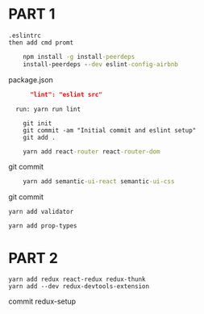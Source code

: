 
# PART 1

    .eslintrc
    then add cmd promt
```cmd promt
    npm install -g install-peerdeps
    install-peerdeps --dev eslint-config-airbnb
```
package.json
```package.json
      "lint": "eslint src"
```
      run: yarn run lint


```git
    git init
    git commit -am "Initial commit and eslint setup"
    git add .
```
```cmd promt
    yarn add react-router react-router-dom
```
git commit
```cmd promt
    yarn add semantic-ui-react semantic-ui-css
```
git commit
    
    yarn add validator
    
    yarn add prop-types
    
# PART 2

    yarn add redux react-redux redux-thunk
    yarn add --dev redux-devtools-extension
commit redux-setup
